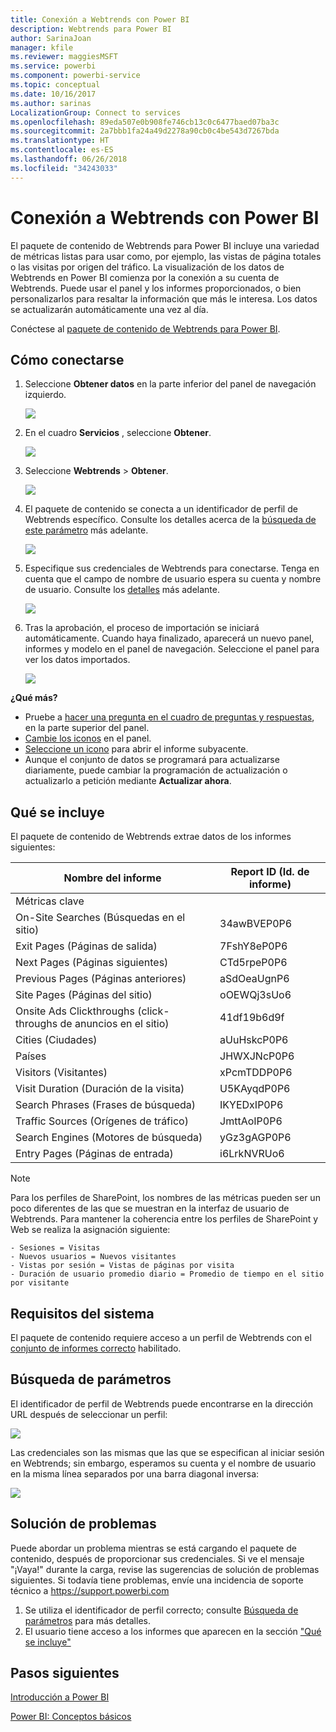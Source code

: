 ```yaml
---
title: Conexión a Webtrends con Power BI
description: Webtrends para Power BI
author: SarinaJoan
manager: kfile
ms.reviewer: maggiesMSFT
ms.service: powerbi
ms.component: powerbi-service
ms.topic: conceptual
ms.date: 10/16/2017
ms.author: sarinas
LocalizationGroup: Connect to services
ms.openlocfilehash: 89eda507e0b908fe746cb13c0c6477baed07ba3c
ms.sourcegitcommit: 2a7bbb1fa24a49d2278a90cb0c4be543d7267bda
ms.translationtype: HT
ms.contentlocale: es-ES
ms.lasthandoff: 06/26/2018
ms.locfileid: "34243033"
---
```

# <a name="connect-to-webtrends-with-power-bi"></a>Conexión a Webtrends con Power BI
El paquete de contenido de Webtrends para Power BI incluye una variedad de métricas listas para usar como, por ejemplo, las vistas de página totales o las visitas por origen del tráfico. La visualización de los datos de Webtrends en Power BI comienza por la conexión a su cuenta de Webtrends. Puede usar el panel y los informes proporcionados, o bien personalizarlos para resaltar la información que más le interesa.  Los datos se actualizarán automáticamente una vez al día.

Conéctese al [paquete de contenido de Webtrends para Power BI](https://app.powerbi.com/getdata/services/webtrends).

## <a name="how-to-connect"></a>Cómo conectarse
1. Seleccione **Obtener datos** en la parte inferior del panel de navegación izquierdo.
   
   ![](media/service-connect-to-webtrends/getdata3.png)
2. En el cuadro **Servicios** , seleccione **Obtener**.
   
   ![](media/service-connect-to-webtrends/services.png)
3. Seleccione **Webtrends** \> **Obtener**.
   
   ![](media/service-connect-to-webtrends/webtrends.png)
4. El paquete de contenido se conecta a un identificador de perfil de Webtrends específico. Consulte los detalles acerca de la [búsqueda de este parámetro](#FindingParams) más adelante.
   
   ![](media/service-connect-to-webtrends/parameters.png)
5. Especifique sus credenciales de Webtrends para conectarse. Tenga en cuenta que el campo de nombre de usuario espera su cuenta y nombre de usuario. Consulte los [detalles](#FindingParams) más adelante.
   
   ![](media/service-connect-to-webtrends/creds.png)
6. Tras la aprobación, el proceso de importación se iniciará automáticamente. Cuando haya finalizado, aparecerá un nuevo panel, informes y modelo en el panel de navegación. Seleccione el panel para ver los datos importados.
   
   ![](media/service-connect-to-webtrends/dashboard.png)

**¿Qué más?**

* Pruebe a [hacer una pregunta en el cuadro de preguntas y respuestas](power-bi-q-and-a.md), en la parte superior del panel.
* [Cambie los iconos](service-dashboard-edit-tile.md) en el panel.
* [Seleccione un icono](service-dashboard-tiles.md) para abrir el informe subyacente.
* Aunque el conjunto de datos se programará para actualizarse diariamente, puede cambiar la programación de actualización o actualizarlo a petición mediante **Actualizar ahora**.

## <a name="whats-included"></a>Qué se incluye
<a name="Included"></a>

El paquete de contenido de Webtrends extrae datos de los informes siguientes:  

| Nombre del informe | Report ID (Id. de informe) |
| --- | --- |
| Métricas clave | |
| On-Site Searches (Búsquedas en el sitio) |34awBVEP0P6 |
| Exit Pages (Páginas de salida) |7FshY8eP0P6 |
| Next Pages (Páginas siguientes) |CTd5rpeP0P6 |
| Previous Pages (Páginas anteriores) |aSdOeaUgnP6 |
| Site Pages (Páginas del sitio) |oOEWQj3sUo6 |
| Onsite Ads Clickthroughs (click-throughs de anuncios en el sitio) |41df19b6d9f |
| Cities (Ciudades) |aUuHskcP0P6 |
| Países |JHWXJNcP0P6 |
| Visitors (Visitantes) |xPcmTDDP0P6 |
| Visit Duration (Duración de la visita) |U5KAyqdP0P6 |
| Search Phrases (Frases de búsqueda) |IKYEDxIP0P6 |
| Traffic Sources (Orígenes de tráfico) |JmttAoIP0P6 |
| Search Engines (Motores de búsqueda) |yGz3gAGP0P6 |
| Entry Pages (Páginas de entrada) |i6LrkNVRUo6 |

>[!NOTE]
>Para los perfiles de SharePoint, los nombres de las métricas pueden ser un poco diferentes de las que se muestran en la interfaz de usuario de Webtrends. Para mantener la coherencia entre los perfiles de SharePoint y Web se realiza la asignación siguiente:   

    - Sesiones = Visitas  
    - Nuevos usuarios = Nuevos visitantes  
    - Vistas por sesión = Vistas de páginas por visita  
    - Duración de usuario promedio diario = Promedio de tiempo en el sitio por visitante  

## <a name="system-requirements"></a>Requisitos del sistema
El paquete de contenido requiere acceso a un perfil de Webtrends con el [conjunto de informes correcto](#Included) habilitado.

<a name="FindingParams"></a>

## <a name="finding-parameters"></a>Búsqueda de parámetros
El identificador de perfil de Webtrends puede encontrarse en la dirección URL después de seleccionar un perfil:

![](media/service-connect-to-webtrends/webtrendsparameters.png)

Las credenciales son las mismas que las que se especifican al iniciar sesión en Webtrends; sin embargo, esperamos su cuenta y el nombre de usuario en la misma línea separados por una barra diagonal inversa:

![](media/service-connect-to-webtrends/webtrendscreds.png)

## <a name="troubleshooting"></a>Solución de problemas
Puede abordar un problema mientras se está cargando el paquete de contenido, después de proporcionar sus credenciales. Si ve el mensaje "¡Vaya!" durante la carga, revise las sugerencias de solución de problemas siguientes. Si todavía tiene problemas, envíe una incidencia de soporte técnico a https://support.powerbi.com

1. Se utiliza el identificador de perfil correcto; consulte [Búsqueda de parámetros](#FindingParams) para más detalles.
2. El usuario tiene acceso a los informes que aparecen en la sección ["Qué se incluye"](#Included)

## <a name="next-steps"></a>Pasos siguientes
[Introducción a Power BI](service-get-started.md)

[Power BI: Conceptos básicos](service-basic-concepts.md)

